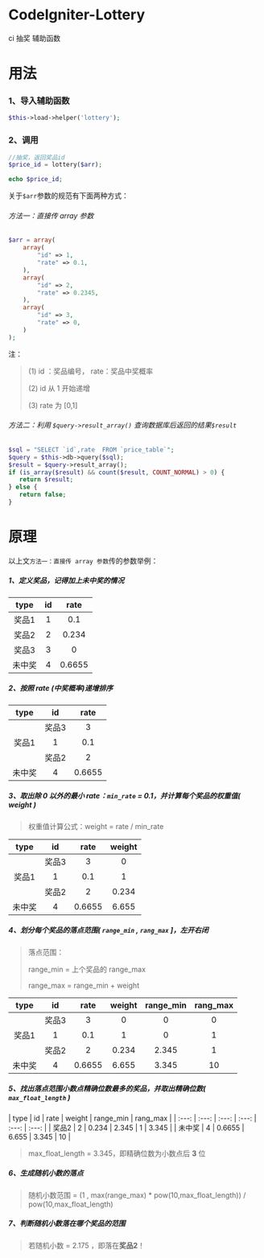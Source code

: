 # CodeIgniter-Lottery
ci 抽奖 辅助函数

 
 # 用法
 
 ### 1、导入辅助函数
 ```php
 $this->load->helper('lottery');
 ```
 
 ### 2、调用
 ```php
 //抽奖，返回奖品id
 $price_id = lottery($arr);

 echo $price_id;
 ```
 
 关于`$arr`参数的规范有下面两种方式：
 
 ###### 方法一：直接传 array 参数

```php
$arr = array(
    array(
        "id" => 1,
        "rate" => 0.1,
    ),
    array(
        "id" => 2,
        "rate" => 0.2345,
    ),
    array(
        "id" => 3,
        "rate" => 0,
    )
);
```

 注：
 > (1) id ：奖品编号， rate：奖品中奖概率
 >
 > (2) id 从 1 开始递增
 >
 > (3) rate 为 [0,1]

 ###### 方法二：利用 `$query->result_array()` 查询数据库后返回的结果`$result`
 ```php      
$sql = "SELECT `id`,rate  FROM `price_table`";
$query = $this->db->query($sql);
$result = $query->result_array();
if (is_array($result) && count($result, COUNT_NORMAL) > 0) {
    return $result;
} else {
    return false;
}
 ```
        
 # 原理
 
 以上文`方法一：直接传 array 参数`传的参数举例：
 
 ##### 1、定义奖品，记得加上未中奖的情况
 |   type   |   id    |    rate   |
 |   :---:  |   :---:   |    :---:   |
 |   奖品1   |   1    |    0.1   |
 |   奖品2   |   2    |    0.234   |
 |   奖品3   |   3    |    0   |
 |   未中奖   |   4    |    0.6655   |
 
 ##### 2、按照 rate (中奖概率)递增排序
  |   type   |   id    |    rate   |
  |   :---:  |   :---:   |    :---:   |
    |   奖品3   |   3    |    0   |
  |   奖品1   |   1    |    0.1   |
    |   奖品2   |   2    |    0.234   |
  |   未中奖   |   4    |    0.6655   |
  
  ##### 3、取出除 0 以外的最小 rate：`min_rate` = 0.1，并计算每个奖品的权重值( weight )
  
  > 权重值计算公式：weight = rate / min_rate
  
  |   type   |   id    |    rate   |  weight | 
  |   :---:  |   :---:   |    :---:   |  :---: |
    |   奖品3   |   3    |    0   | 0 | 
  |   奖品1   |   1    |    0.1   | 1 |
    |   奖品2   |   2    |    0.234   | 2.345 | 
  |   未中奖   |   4    |    0.6655   |  6.655 | 
  
  ##### 4、划分每个奖品的落点范围( `range_min` , `rang_max` ]，左开右闭
  
  > 落点范围：
  > 
  > range_min = 上个奖品的 range_max 
  > 
  > range_max = range_min + weight
  
  |   type   |   id    |    rate   |  weight | range_min | rang_max |
  |   :---:  |   :---:   |    :---:   |  :---: | :---: | :---: |
    |   奖品3   |   3    |    0   | 0 |   0   |  0  |
  |   奖品1   |   1    |    0.1   | 1 |   0   |  1  |
    |   奖品2   |   2    |    0.234   | 2.345 |    1   |  3.345  |
  |   未中奖   |   4    |    0.6655   |  6.655 |    3.345   |  10  |
  
  ##### 5、找出落点范围小数点精确位数最多的奖品，并取出精确位数( `max_float_length` )
  |   type   |   id    |    rate   |  weight | range_min | rang_max |
    |   :---:  |   :---:   |    :---:   |  :---: | :---: | :---: |
      |   奖品2   |   2    |    0.234   | 2.345 |    1   |  3.345  |
    |   未中奖   |   4    |    0.6655   |  6.655 |    3.345   |  10  |
    
    
   > max_float_length = 3.345，即精确位数为小数点后 **3** 位
   
  ##### 6、生成随机小数的落点
  > 随机小数范围 = (1 , max(range_max) * pow(10,max_float_length)) / pow(10,max_float_length)
  
  ##### 7、判断随机小数落在哪个奖品的范围
  > 若随机小数 = 2.175 ，即落在**奖品2**！
  
  
